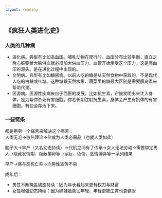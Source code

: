 ```yaml
---
layout: reading
---
```



## 《疯狂人类进化史》
### 人类的几种病
- 进化病。典型有比如高血压。哺乳动物在爬行时，血压分布比较平衡，直立之后心脏要给大脑供血就必须加大供血压力，血管开始承受这个压力。这是高血压的源头。是在进化过程中出现的。
- 文明病。典型有比如糖尿病。以前人吃的糖是从天然食物中获取的，不是现代人吃的白糖或红糖。这种糖跟天然水果、蔬菜里的糖最大区别是需要胰岛素来帮助代谢。
- 医源病。医源性疾病来自于西医的发展。比如抗生素，它被发明出来注入身体，是为帮你杀死有害细胞。你若长期注射抗生素，身体会产生有抗体的有害细胞，有些会存活下来。  

### 一些链条
都是用另一个痛苦来解决这个痛苦：  
人类无毛→散热理论→盐成为人类必需品（也就人类如此）  

脑子大→早产（又名幼态持续）→代机之间有了传承→女人无法劳动→需要绑定男人→隐藏发情期、隐蔽排卵等→家庭、色情、感情博弈等一系列结果  

早产→痛与高死亡率→向男性宣传不易  

成年后：
- 男性不断掩盖幼态持续：因为年长看起来更有权力与财富
- 女性增强幼态持续：因为娃娃脸象征年轻，年轻更能生育也更健康
